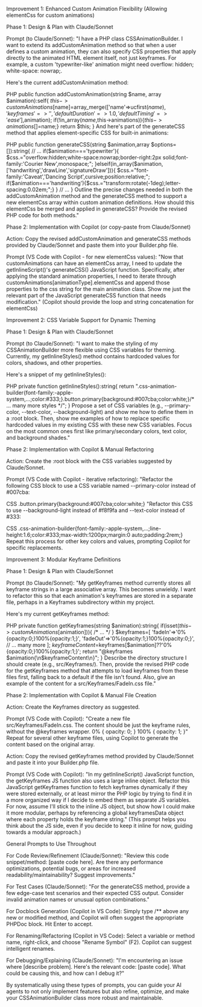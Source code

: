 Improvement 1: Enhanced Custom Animation Flexibility (Allowing elementCss for custom animations)

Phase 1: Design & Plan with Claude/Sonnet

Prompt (to Claude/Sonnet):
"I have a PHP class CSSAnimationBuilder. I want to extend its addCustomAnimation method so that when a user defines a custom animation, they can also specify CSS properties that apply directly to the animated HTML element itself, not just keyframes. For example, a custom 'typewriter-like' animation might need overflow: hidden; white-space: nowrap;.

Here's the current addCustomAnimation method:

PHP
public function addCustomAnimation(string $name, array $animation):self{
    $this->customAnimations[$name]=array_merge(['name'=>ucfirst($name),'keyframes'=>'','defaultDuration'=>1.0,'defaultTiming'=>'ease'],$animation);
    if(!in_array($name,$this->animations)){$this->animations[]=$name;}
    return $this;
}
And here's part of the generateCSS method that applies element-specific CSS for built-in animations:

PHP
public function generateCSS(string $animation,array $options=[]):string{
    // ...
    if($animation==='typewriter'){
        $css.="overflow:hidden;white-space:nowrap;border-right:2px solid;font-family:'Courier New',monospace;";
    }elseif(in_array($animation,['handwriting','drawLine','signatureDraw'])){
        $css.="font-family:'Caveat','Dancing Script',cursive;position:relative;";
        if($animation==='handwriting'){$css.="transform:rotate(-1deg);letter-spacing:0.02em;";}
    } // ...
}
Outline the precise changes needed in both the addCustomAnimation method and the generateCSS method to support a new elementCss array within custom animation definitions. How should this elementCss be merged and applied in generateCSS? Provide the revised PHP code for both methods."

Phase 2: Implementation with Copilot (or copy-paste from Claude/Sonnet)

Action: Copy the revised addCustomAnimation and generateCSS methods provided by Claude/Sonnet and paste them into your Builder.php file.

Prompt (VS Code with Copilot - for new elementCss values):
"Now that customAnimations can have an elementCss array, I need to update the getInlineScript()'s generateCSS() JavaScript function. Specifically, after applying the standard animation properties, I need to iterate through customAnimations[animationType].elementCss and append those properties to the css string for the main animation class. Show me just the relevant part of the JavaScript generateCSS function that needs modification."
(Copilot should provide the loop and string concatenation for elementCss)

Improvement 2: CSS Variable Support for Dynamic Theming

Phase 1: Design & Plan with Claude/Sonnet

Prompt (to Claude/Sonnet):
"I want to make the styling of my CSSAnimationBuilder more flexible using CSS variables for theming. Currently, my getInlineStyles() method contains hardcoded values for colors, shadows, and other properties.

Here's a snippet of my getInlineStyles():

PHP
private function getInlineStyles():string{
    return ".css-animation-builder{font-family:-apple-system,...;color:#333;}.button.primary{background:#007cba;color:white;}/* ... many more styles */";
}
Propose a set of CSS variables (e.g., --primary-color, --text-color, --background-light) and show me how to define them in a :root block. Then, show me examples of how to replace specific hardcoded values in my existing CSS with these new CSS variables. Focus on the most common ones first like primary/secondary colors, text color, and background shades."

Phase 2: Implementation with Copilot & Manual Refactoring

Action: Create the :root block with the CSS variables suggested by Claude/Sonnet.

Prompt (VS Code with Copilot - iterative refactoring):
"Refactor the following CSS block to use a CSS variable named --primary-color instead of #007cba:

CSS
.button.primary{background:#007cba;color:white;}
"Refactor this CSS to use --background-light instead of #f8f9fa and --text-color instead of #333:

CSS
.css-animation-builder{font-family:-apple-system,...;line-height:1.6;color:#333;max-width:1200px;margin:0 auto;padding:2rem;}
Repeat this process for other key colors and values, prompting Copilot for specific replacements.

Improvement 3: Modular Keyframe Definitions

Phase 1: Design & Plan with Claude/Sonnet

Prompt (to Claude/Sonnet):
"My getKeyframes method currently stores all keyframe strings in a large associative array. This becomes unwieldy. I want to refactor this so that each animation's keyframes are stored in a separate file, perhaps in a Keyframes subdirectory within my project.

Here's my current getKeyframes method:

PHP
private function getKeyframes(string $animation):string{
    if(isset($this->customAnimations[$animation])){ /* ... */ }
    $keyframes=[
        'fadeIn'=>'0%{opacity:0;}100%{opacity:1;}',
        'fadeOut'=>'0%{opacity:1;}100%{opacity:0;}',
        // ... many more
    ];
    $keyframeContent=$keyframes[$animation]??'0%{opacity:0;}100%{opacity:1;}';
    return "@keyframes $animation{\n$keyframeContent\n}";
}
Describe the directory structure I should create (e.g., src/Keyframes/). Then, provide the revised PHP code for the getKeyframes method that attempts to load keyframes from these files first, falling back to a default if the file isn't found. Also, give an example of the content for a src/Keyframes/FadeIn.css file."

Phase 2: Implementation with Copilot & Manual File Creation

Action: Create the Keyframes directory as suggested.

Prompt (VS Code with Copilot):
"Create a new file src/Keyframes/FadeIn.css. The content should be just the keyframe rules, without the @keyframes wrapper.
0% { opacity: 0; } 100% { opacity: 1; }"
Repeat for several other keyframe files, using Copilot to generate the content based on the original array.

Action: Copy the revised getKeyframes method provided by Claude/Sonnet and paste it into your Builder.php file.

Prompt (VS Code with Copilot):
"In my getInlineScript() JavaScript function, the getKeyframes JS function also uses a large inline object. Refactor this JavaScript getKeyframes function to fetch keyframes dynamically if they were stored externally, or at least mirror the PHP logic by trying to find it in a more organized way if I decide to embed them as separate JS variables. For now, assume I'll stick to the inline JS object, but show how I could make it more modular, perhaps by referencing a global keyframesData object where each property holds the keyframe string."
(This prompt helps you think about the JS side, even if you decide to keep it inline for now, guiding towards a modular approach.)

General Prompts to Use Throughout

For Code Review/Refinement (Claude/Sonnet):
"Review this code snippet/method: [paste code here]. Are there any performance optimizations, potential bugs, or areas for increased readability/maintainability? Suggest improvements."

For Test Cases (Claude/Sonnet):
"For the generateCSS method, provide a few edge-case test scenarios and their expected CSS output. Consider invalid animation names or unusual option combinations."

For Docblock Generation (Copilot in VS Code):
Simply type /** above any new or modified method, and Copilot will often suggest the appropriate PHPDoc block. Hit Enter to accept.

For Renaming/Refactoring (Copilot in VS Code):
Select a variable or method name, right-click, and choose "Rename Symbol" (F2). Copilot can suggest intelligent renames.

For Debugging/Explaining (Claude/Sonnet):
"I'm encountering an issue where [describe problem]. Here's the relevant code: [paste code]. What could be causing this, and how can I debug it?"

By systematically using these types of prompts, you can guide your AI agents to not only implement features but also refine, optimize, and make your CSSAnimationBuilder class more robust and maintainable.